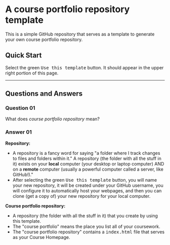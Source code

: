 # A course portfolio repository template

This is a simple GitHub repository that serves as a template to generate your own course portfolio repository. 

## Quick Start

Select the green <kbd>Use this template</kbd> button. It should appear in the upper right portion of this page.

<hr>

## Questions and Answers

### Question 01

What does _course portfolio repository_ mean? 

### Answer 01

**Repository:**

- A repository is a fancy word for saying "a folder where I track changes to files and folders within it." A repository (the folder with all the stuff in it) exists on your **local** computer (your desktop or laptop computer) AND on a **remote** computer (usually a powerful computer called a server, like GitHub!)."
- After selecting the green <kbd>Use this template</kbd> button, you will name your new repository, it will be created under your GitHub username, you will configure it to automatically host your webpages, and then you can clone (get a copy of) your new repository for your local computer.

 

**Course portfolio repository:**

- A repository (the folder with all the stuff in it) that you create by using this template.
- The "course portfolio" means the place you list all of your coursework.
- The "course portfolio repository" contains a <kbd>index.html</kbd> file that serves as your Course Homepage.

